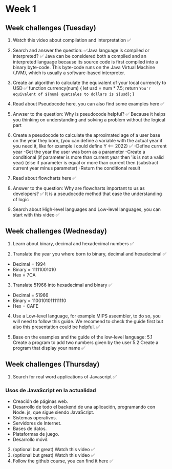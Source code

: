 Week 1
================
## Week challenges (Tuesday)

1. Watch this video about compilation and interpretation :white_check_mark:

2. Search and answer the question:  :white_check_mark:Java language is compiled or interpreted? :white_check_mark: Java can be considered both a compiled and an interpreted language because its source code is first compiled into a binary byte-code. This byte-code runs on the Java Virtual Machine (JVM), which is usually a software-based interpreter.

3. Create an algorithm to calculate the equivalent of your local currencty to USD :white_check_mark:
function currency(num) {
  let usd = num * 7.5;
  return `You'r equivalent of ${num} quetzales to dollars is ${usd}`;
 }

4. Read about Pseudocode here, you can also find some examples here :white_check_mark:

5. Anwser to the question: Why is pseudocode helpful? :white_check_mark: Because it helps you thinking on understanding and solving a problem without the logical part

6. Create a pseudocode to calculate the aproximated age of a user base on the year they born, (you can define a variable with the actual year if you need it, like  for example i could define Y <-- 2022) :white_check_mark:
  -Define current year
  -Get the year the user was born as a parameter
  -Create a conditional 
    (if parameter is more than current year then 'is is not a valid year)
    (else if parameter is equal or more than current then (substract current year minus parameter)
  -Return the conditional result

7. Read about flowcharts here :white_check_mark:

8. Answer to the question: Why are flowcharts important to us as developers? :white_check_mark: It is a pseudocode method that ease the understanding of logic

9. Search about High-level languages and Low-level languages, you can start with this video :white_check_mark:

## Week challenges (Wednesday)

1. Learn about binary, decimal and hexadecimal numbers :white_check_mark: 

2. Translate the year you where born to binary, decimal and hexadecimal :white_check_mark:
  - Decimal = 1994
  - Binary  = 11111001010
  - Hex = 7CA

3. Translate 51966 into hexadecimal and binary :white_check_mark:
  - Decimal = 51966
  - Binary = 1100101011111110
  - Hex = CAFE

4. Use a Low-level language, for example MIPS aseembler, to do so, you will need to follow this guide. We recomend to check the guide first but also this presentation could be helpful. :white_check_mark:

5. Base on the examples and the guide of the low-level language: 5.1 Create a program to add two numbers given by the user 5.2 Create a program that display your name :white_check_mark:

## Week challenges (Thursday)

1. Search for real word applications of Javascript :white_check_mark:

### Usos de JavaScript en la actualidad

+ Creación de páginas web.
+ Desarrollo de todo el backend de una aplicación, programando con Node. js, que sigue siendo JavaScript.
+ Sistemas operativos.
+ Servidores de Internet.
+ Bases de datos.
+ Plataformas de juego.
+ Desarrollo móvil.

2. (optional but great) Watch this video :white_check_mark:
3. (optional but great) Watch this video :white_check_mark:
4. Follow the github course, you can find it here :white_check_mark:
